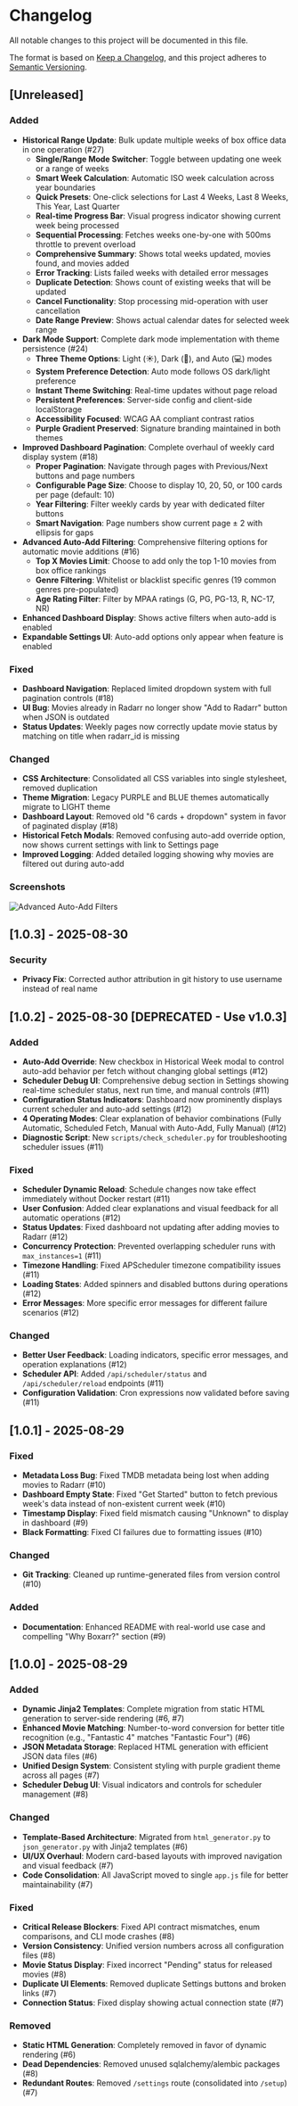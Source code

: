 # Changelog

All notable changes to this project will be documented in this file.

The format is based on [Keep a Changelog](https://keepachangelog.com/en/1.0.0/),
and this project adheres to [Semantic Versioning](https://semver.org/spec/v2.0.0.html).

## [Unreleased]

### Added
- **Historical Range Update**: Bulk update multiple weeks of box office data in one operation (#27)
  - **Single/Range Mode Switcher**: Toggle between updating one week or a range of weeks
  - **Smart Week Calculation**: Automatic ISO week calculation across year boundaries
  - **Quick Presets**: One-click selections for Last 4 Weeks, Last 8 Weeks, This Year, Last Quarter
  - **Real-time Progress Bar**: Visual progress indicator showing current week being processed
  - **Sequential Processing**: Fetches weeks one-by-one with 500ms throttle to prevent overload
  - **Comprehensive Summary**: Shows total weeks updated, movies found, and movies added
  - **Error Tracking**: Lists failed weeks with detailed error messages
  - **Duplicate Detection**: Shows count of existing weeks that will be updated
  - **Cancel Functionality**: Stop processing mid-operation with user cancellation
  - **Date Range Preview**: Shows actual calendar dates for selected week range
- **Dark Mode Support**: Complete dark mode implementation with theme persistence (#24)
  - **Three Theme Options**: Light (☀️), Dark (🌙), and Auto (💻) modes
  - **System Preference Detection**: Auto mode follows OS dark/light preference
  - **Instant Theme Switching**: Real-time updates without page reload
  - **Persistent Preferences**: Server-side config and client-side localStorage
  - **Accessibility Focused**: WCAG AA compliant contrast ratios
  - **Purple Gradient Preserved**: Signature branding maintained in both themes
- **Improved Dashboard Pagination**: Complete overhaul of weekly card display system (#18)
  - **Proper Pagination**: Navigate through pages with Previous/Next buttons and page numbers
  - **Configurable Page Size**: Choose to display 10, 20, 50, or 100 cards per page (default: 10)
  - **Year Filtering**: Filter weekly cards by year with dedicated filter buttons
  - **Smart Navigation**: Page numbers show current page ± 2 with ellipsis for gaps
- **Advanced Auto-Add Filtering**: Comprehensive filtering options for automatic movie additions (#16)
  - **Top X Movies Limit**: Choose to add only the top 1-10 movies from box office rankings
  - **Genre Filtering**: Whitelist or blacklist specific genres (19 common genres pre-populated)
  - **Age Rating Filter**: Filter by MPAA ratings (G, PG, PG-13, R, NC-17, NR)
- **Enhanced Dashboard Display**: Shows active filters when auto-add is enabled
- **Expandable Settings UI**: Auto-add options only appear when feature is enabled

### Fixed
- **Dashboard Navigation**: Replaced limited dropdown system with full pagination controls (#18)
- **UI Bug**: Movies already in Radarr no longer show "Add to Radarr" button when JSON is outdated
- **Status Updates**: Weekly pages now correctly update movie status by matching on title when radarr_id is missing

### Changed
- **CSS Architecture**: Consolidated all CSS variables into single stylesheet, removed duplication
- **Theme Migration**: Legacy PURPLE and BLUE themes automatically migrate to LIGHT theme
- **Dashboard Layout**: Removed old "6 cards + dropdown" system in favor of paginated display (#18)
- **Historical Fetch Modals**: Removed confusing auto-add override option, now shows current settings with link to Settings page
- **Improved Logging**: Added detailed logging showing why movies are filtered out during auto-add

### Screenshots
![Advanced Auto-Add Filters](docs/images/auto-add-filters.png)

## [1.0.3] - 2025-08-30

### Security
- **Privacy Fix**: Corrected author attribution in git history to use username instead of real name

## [1.0.2] - 2025-08-30 [DEPRECATED - Use v1.0.3]

### Added
- **Auto-Add Override**: New checkbox in Historical Week modal to control auto-add behavior per fetch without changing global settings (#12)
- **Scheduler Debug UI**: Comprehensive debug section in Settings showing real-time scheduler status, next run time, and manual controls (#11)
- **Configuration Status Indicators**: Dashboard now prominently displays current scheduler and auto-add settings (#12)
- **4 Operating Modes**: Clear explanation of behavior combinations (Fully Automatic, Scheduled Fetch, Manual with Auto-Add, Fully Manual) (#12)
- **Diagnostic Script**: New `scripts/check_scheduler.py` for troubleshooting scheduler issues (#11)

### Fixed
- **Scheduler Dynamic Reload**: Schedule changes now take effect immediately without Docker restart (#11)
- **User Confusion**: Added clear explanations and visual feedback for all automatic operations (#12)
- **Status Updates**: Fixed dashboard not updating after adding movies to Radarr (#12)
- **Concurrency Protection**: Prevented overlapping scheduler runs with `max_instances=1` (#11)
- **Timezone Handling**: Fixed APScheduler timezone compatibility issues (#11)
- **Loading States**: Added spinners and disabled buttons during operations (#12)
- **Error Messages**: More specific error messages for different failure scenarios (#12)

### Changed
- **Better User Feedback**: Loading indicators, specific error messages, and operation explanations (#12)
- **Scheduler API**: Added `/api/scheduler/status` and `/api/scheduler/reload` endpoints (#11)
- **Configuration Validation**: Cron expressions now validated before saving (#11)

## [1.0.1] - 2025-08-29

### Fixed
- **Metadata Loss Bug**: Fixed TMDB metadata being lost when adding movies to Radarr (#10)
- **Dashboard Empty State**: Fixed "Get Started" button to fetch previous week's data instead of non-existent current week (#10)
- **Timestamp Display**: Fixed field mismatch causing "Unknown" to display in dashboard (#9)
- **Black Formatting**: Fixed CI failures due to formatting issues (#10)

### Changed
- **Git Tracking**: Cleaned up runtime-generated files from version control (#10)

### Added
- **Documentation**: Enhanced README with real-world use case and compelling "Why Boxarr?" section (#9)

## [1.0.0] - 2025-08-29

### Added
- **Dynamic Jinja2 Templates**: Complete migration from static HTML generation to server-side rendering (#6, #7)
- **Enhanced Movie Matching**: Number-to-word conversion for better title recognition (e.g., "Fantastic 4" matches "Fantastic Four") (#6)
- **JSON Metadata Storage**: Replaced HTML generation with efficient JSON data files (#6)
- **Unified Design System**: Consistent styling with purple gradient theme across all pages (#7)
- **Scheduler Debug UI**: Visual indicators and controls for scheduler management (#8)

### Changed
- **Template-Based Architecture**: Migrated from `html_generator.py` to `json_generator.py` with Jinja2 templates (#6)
- **UI/UX Overhaul**: Modern card-based layouts with improved navigation and visual feedback (#7)
- **Code Consolidation**: All JavaScript moved to single `app.js` file for better maintainability (#7)

### Fixed
- **Critical Release Blockers**: Fixed API contract mismatches, enum comparisons, and CLI mode crashes (#8)
- **Version Consistency**: Unified version numbers across all configuration files (#8)
- **Movie Status Display**: Fixed incorrect "Pending" status for released movies (#8)
- **Duplicate UI Elements**: Removed duplicate Settings buttons and broken links (#7)
- **Connection Status**: Fixed display showing actual connection state (#7)

### Removed
- **Static HTML Generation**: Completely removed in favor of dynamic rendering (#6)
- **Dead Dependencies**: Removed unused sqlalchemy/alembic packages (#8)
- **Redundant Routes**: Removed `/settings` route (consolidated into `/setup`) (#7)